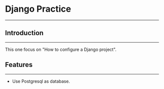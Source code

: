 # **Django Practice**
---

## **Introduction**
---

This one focus on "How to configure a Django project".


## **Features**
---
- Use Postgresql as database.
